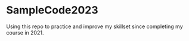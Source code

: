 # SampleCode2023
Using this repo to practice and improve my skillset since completing my course in 2021.
